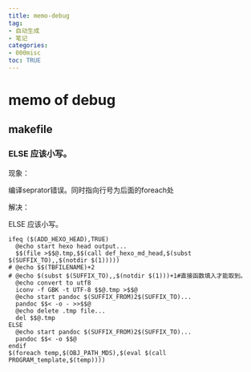 ```yaml
---
title: memo-debug
tag: 
- 自动生成
- 笔记
categories:
- 000misc
toc: TRUE
---
```

<h1 id="memo-of-debug">memo of debug</h1>
<h2 id="makefile">makefile</h2>
<h3 id="else-应该小写">ELSE 应该小写。</h3>
<p>现象：</p>
<p>编译seprator错误。同时指向行号为后面的foreach处</p>
<p>解决：</p>
<p>ELSE 应该小写。</p>
<pre><code>ifeq ($(ADD_HEXO_HEAD),TRUE)
  @echo start hexo head output...
  $$(file &gt;$$@.tmp,$$(call def_hexo_md_head,$(subst $(SUFFIX_TO),,$(notdir $(1)))))
# @echo $$(TBFILENAME)+2
# @echo $(subst $(SUFFIX_TO),,$(notdir $(1)))+1#直接函数填入才能取到。
  @echo convert to utf8
  iconv -f GBK -t UTF-8 $$@.tmp &gt;$$@
  @echo start pandoc $(SUFFIX_FROM)2$(SUFFIX_TO)...
  pandoc $$&lt; -o - &gt;&gt;$$@
  @echo delete .tmp file...
  del $$@.tmp
ELSE
  @echo start pandoc $(SUFFIX_FROM)2$(SUFFIX_TO)...
  pandoc $$&lt; -o $$@
endif
$(foreach temp,$(OBJ_PATH_MDS),$(eval $(call PROGRAM_template,$(temp))))</code></pre>
